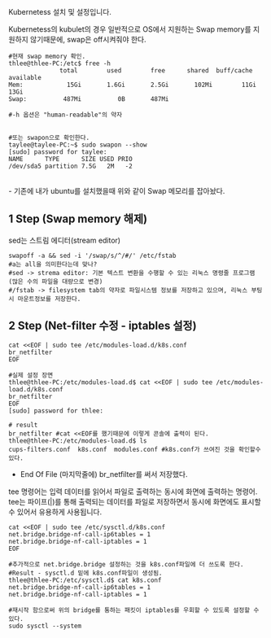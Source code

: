 Kubernetess 설치 및 설정입니다. <br>

 Kubernetess의 kubulet의 경우 일반적으로 OS에서 지원하는 Swap memory를 지원하지 않기때문에, swap은 off시켜줘야 한다.<br>


 ``` shell
#현재 swap memory 확인.
thlee@thlee-PC:/etc$ free -h
               total        used        free      shared  buff/cache   available
Mem:            15Gi       1.6Gi       2.5Gi       102Mi        11Gi        13Gi
Swap:          487Mi          0B       487Mi

#-h 옵션은 "human-readable"의 약자


#또는 swapon으로 확인한다.
taylee@taylee-PC:~$ sudo swapon --show
[sudo] password for taylee: 
NAME      TYPE      SIZE USED PRIO
/dev/sda5 partition 7.5G   2M   -2
```
<br>
- 기존에 내가 ubuntu를 설치했을때 위와 같이 Swap 메모리를 잡아놨다. 


## 1 Step (Swap memory 해제)
sed는 스트림 에디터(stream editor) 

``` shell
swapoff -a && sed -i '/swap/s/^/#/' /etc/fstab 
#a는 all을 의미한다는데 맞나?
#sed -> strema editor: 기본 텍스트 변환을 수행할 수 있는 리눅스 명령줄 프로그램 (많은 수의 파일을 대량으로 변경)
#/fstab -> filesystem tab의 약자로 파일시스템 정보를 저장하고 있으며, 리눅스 부팅시 마운트정보를 저장한다.

```

## 2 Step (Net-filter 수정 - iptables 설정)
``` shell
cat <<EOF | sudo tee /etc/modules-load.d/k8s.conf
br_netfilter
EOF

#실제 설정 장면
thlee@thlee-PC:/etc/modules-load.d$ cat <<EOF | sudo tee /etc/modules-load.d/k8s.conf
br_netfilter
EOF
[sudo] password for thlee: 

# result
br_netfilter #cat <<EOF를 했기때문에 이렇게 콘솔에 출력이 된다.
thlee@thlee-PC:/etc/modules-load.d$ ls
cups-filters.conf  k8s.conf  modules.conf #k8s.conf가 쓰여진 것을 확인할수 있다.
```
* End Of File (마지막줄에) br_netfilter를 써서 저장했다.

 tee 명령어는 입력 데이터를 읽어서 파일로 출력하는 동시에 화면에 출력하는 명령어. tee는 파이프(|)를 통해 출력되는 데이터를 파일로 저장하면서 동시에 화면에도 표시할 수 있어서 유용하게 사용됩니다.

 ``` shell
cat <<EOF | sudo tee /etc/sysctl.d/k8s.conf
net.bridge.bridge-nf-call-ip6tables = 1
net.bridge.bridge-nf-call-iptables = 1
EOF

#추가적으로 net.bridge.bridge 설정하는 것을 k8s.conf파일에 더 쓰도록 한다. 
#Result - sysctl.d 밑에 k8s.conf파일이 생성됨.
thlee@thlee-PC:/etc/sysctl.d$ cat k8s.conf 
net.bridge.bridge-nf-call-ip6tables = 1
net.bridge.bridge-nf-call-iptables = 1

#재시작 함으로써 위의 bridge를 통하는 패킷이 iptables를 우회할 수 있도록 설정할 수 있다.
sudo sysctl --system
```
